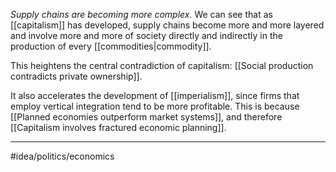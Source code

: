 *Supply chains are becoming more complex.* We can see that as [[capitalism]] has developed, supply chains become more and more layered and involve more and more of society directly and indirectly in the production of every [[commodities|commodity]]. 

This heightens the central contradiction of capitalism: [[Social production contradicts private ownership]]. 

It also accelerates the development of [[imperialism]], since firms that employ vertical integration tend to be more profitable. This is because [[Planned economies outperform market systems]], and therefore [[Capitalism involves fractured economic planning]]. 

---
#idea/politics/economics 